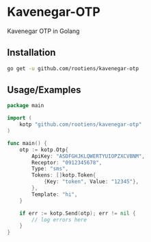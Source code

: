 
# Kavenegar-OTP 

Kavenegar OTP in Golang


## Installation


```bash
go get -u github.com/rootiens/kavenegar-otp
```
    

## Usage/Examples


```go
package main

import (
    kotp "github.com/rootiens/kavenegar-otp"
)

func main() {
    otp := kotp.Otp{
        ApiKey: "ASDFGHJKLQWERTYUIOPZXCVBNM",
        Receptor: "0912345678",
        Type: "sms",
        Tokens: []kotp.Token{
            {Key: "token", Value: "12345"},
        },
        Template: "hi",
    }

    if err := kotp.Send(otp); err != nil {
        // log errors here
    }
}

```





